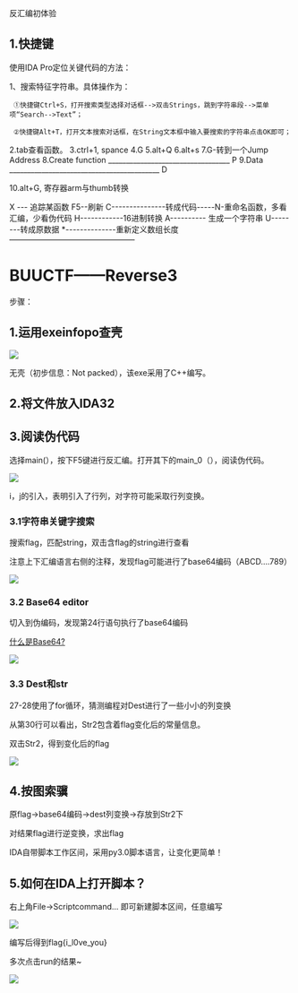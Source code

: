 反汇编初体验

## 1.快捷键

使用IDA Pro定位关键代码的方法：

1、搜索特征字符串。具体操作为：

     ①快捷键Ctrl+S，打开搜索类型选择对话框-->双击Strings，跳到字符串段-->菜单项“Search-->Text”；
    
     ②快捷键Alt+T，打开文本搜索对话框，在String文本框中输入要搜索的字符串点击OK即可；
2.tab查看函数。
3.ctrl+1, spance
4.G
5.alt+Q
6.alt+s
7.G-转到一个Jump Address
8.Create function __________________________________ P
9.Data __________________________________________ D

10.alt+G, 寄存器arm与thumb转换

X --- 追踪某函数
F5--刷新
C---------------转成代码-----N-重命名函数，多看汇编，少看伪代码
H------------16进制转换
A----------   生成一个字符串
U--------转成原数据
*--------------重新定义数组长度
————————————————



# BUUCTF——Reverse3

步骤：

## 1.运用exeinfopo查壳

<img src='C:/Users/Administrator/AppData/Roaming/Typora/typora-user-images/image-20210921171757412.png'>



无壳（初步信息：Not packed），该exe采用了C++编写。

## 2.将文件放入IDA32

## 3.阅读伪代码

选择main(），按下F5键进行反汇编。打开其下的main_0（），阅读伪代码。

<img src='C:/Users/Administrator/AppData/Roaming/Typora/typora-user-images/image-20210921171632502.png'>

i，j的引入，表明引入了行列，对字符可能采取行列变换。



### 3.1字符串关键字搜索

搜索flag，匹配string，双击含flag的string进行查看

注意上下汇编语言右侧的注释，发现flag可能进行了base64编码（ABCD....789）

<img src='C:/Users/Administrator/AppData/Roaming/Typora/typora-user-images/image-20210921171112684.png'>

### 3.2 Base64 editor

切入到伪编码，发现第24行语句执行了base64编码

<a href="https://www.liaoxuefeng.com/wiki/897692888725344/949441536192576#:~:text=Base64%E6%98%AF%E4%B8%80%E7%A7%8D%E6%9C%80%E5%B8%B8%E8%A7%81%E7%9A%84%E4%BA%8C%E8%BF%9B%E5%88%B6%E7%BC%96%E7%A0%81%E6%96%B9%E6%B3%95%E3%80%82,%E8%BF%99%E6%A0%B7%E6%88%91%E4%BB%AC%E5%BE%97%E5%88%B04%E4%B8%AA%E6%95%B0%E5%AD%97%E4%BD%9C%E4%B8%BA%E7%B4%A2%E5%BC%95%EF%BC%8C%E7%84%B6%E5%90%8E%E6%9F%A5%E8%A1%A8%EF%BC%8C%E8%8E%B7%E5%BE%97%E7%9B%B8%E5%BA%94%E7%9A%844%E4%B8%AA%E5%AD%97%E7%AC%A6%EF%BC%8C%E5%B0%B1%E6%98%AF%E7%BC%96%E7%A0%81%E5%90%8E%E7%9A%84%E5%AD%97%E7%AC%A6%E4%B8%B2%E3%80%82%20%E6%89%80%E4%BB%A5%EF%BC%8CBase64%E7%BC%96%E7%A0%81%E4%BC%9A%E6%8A%8A3%E5%AD%97%E8%8A%82%E7%9A%84%E4%BA%8C%E8%BF%9B%E5%88%B6%E6%95%B0%E6%8D%AE%E7%BC%96%E7%A0%81%E4%B8%BA4%E5%AD%97%E8%8A%82%E7%9A%84%E6%96%87%E6%9C%AC%E6%95%B0%E6%8D%AE%EF%BC%8C%E9%95%BF%E5%BA%A6%E5%A2%9E%E5%8A%A033%25%EF%BC%8C%E5%A5%BD%E5%A4%84%E6%98%AF%E7%BC%96%E7%A0%81%E5%90%8E%E7%9A%84%E6%96%87%E6%9C%AC%E6%95%B0%E6%8D%AE%E5%8F%AF%E4%BB%A5%E5%9C%A8%E9%82%AE%E4%BB%B6%E6%AD%A3%E6%96%87%E3%80%81%E7%BD%91%E9%A1%B5%E7%AD%89%E7%9B%B4%E6%8E%A5%E6%98%BE%E7%A4%BA%E3%80%82">什么是Base64?</a>



<img src='C:/Users/Administrator/AppData/Roaming/Typora/typora-user-images/image-20210921172943439.png'>

### 3.3 Dest和str

27-28使用了for循环，猜测编程对Dest进行了一些小小的列变换

从第30行可以看出，Str2包含着flag变化后的常量信息。

双击Str2，得到变化后的flag

<img src='C:/Users/Administrator/AppData/Roaming/Typora/typora-user-images/image-20210921173246633.png'>



## 4.按图索骥

原flag->base64编码->dest列变换->存放到Str2下

对结果flag进行逆变换，求出flag

IDA自带脚本工作区间，采用py3.0脚本语言，让变化更简单！

## 5.如何在IDA上打开脚本？

右上角File->Scriptcommand... 即可新建脚本区间，任意编写



<img src='C:/Users/Administrator/AppData/Roaming/Typora/typora-user-images/image-20210921170630235.png'>



编写后得到flag{i_l0ve_you}

多次点击run的结果~

<img src='C:/Users/Administrator/AppData/Roaming/Typora/typora-user-images/image-20210921173715542.png'>

